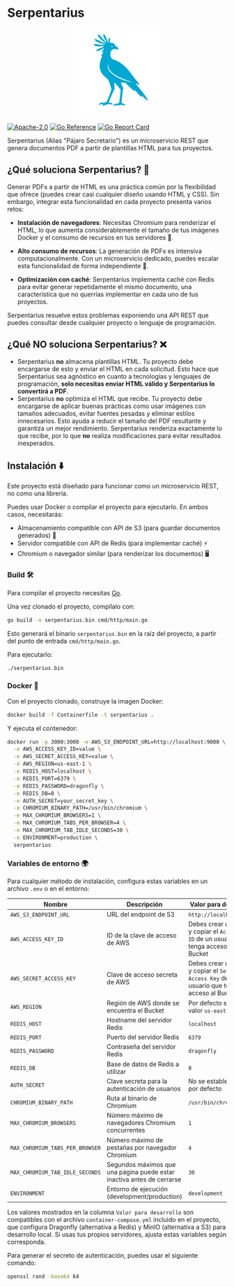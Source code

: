# Serpentarius

<div align="center">
  <img src="../assets/logo.png" alt="Serpentarius Logo" width="200px" height="200px" />
</div>

[![Apache-2.0](https://img.shields.io/badge/License-Apache_2.0-blue.svg)](https://opensource.org/licenses/Apache-2.0)
[![Go Reference](https://pkg.go.dev/badge/github.com/PChaparro/serpentarius.svg)](https://pkg.go.dev/github.com/PChaparro/serpentarius)
[![Go Report Card](https://goreportcard.com/badge/github.com/PChaparro/serpentarius)](https://goreportcard.com/report/github.com/PChaparro/serpentarius)

Serpentarius (Alias "Pájaro Secretario") es un microservicio REST que genera documentos PDF a partir de plantillas HTML para tus proyectos.

## ¿Qué soluciona Serpentarius? 🤔

Generar PDFs a partir de HTML es una práctica común por la flexibilidad que ofrece (puedes crear casi cualquier diseño usando HTML y CSS). Sin embargo, integrar esta funcionalidad en cada proyecto presenta varios retos:

- **Instalación de navegadores**: Necesitas Chromium para renderizar el HTML, lo que aumenta considerablemente el tamaño de tus imágenes Docker y el consumo de recursos en tus servidores 💸.

- **Alto consumo de recursos**: La generación de PDFs es intensiva computacionalmente. Con un microservicio dedicado, puedes escalar esta funcionalidad de forma independiente 🚀.

- **Optimización con caché**: Serpentarius implementa caché con Redis para evitar generar repetidamente el mismo documento, una característica que no querrías implementar en cada uno de tus proyectos.

Serpentarius resuelve estos problemas exponiendo una API REST que puedes consultar desde cualquier proyecto o lenguaje de programación.

## ¿Qué **NO** soluciona Serpentarius? ❌

- Serpentarius **no** almacena plantillas HTML. Tu proyecto debe encargarse de esto y enviar el HTML en cada solicitud. Esto hace que Serpentarius sea agnóstico en cuanto a tecnologías y lenguajes de programación, **solo necesitas enviar HTML válido y Serpentarius lo convertirá a PDF**.
- Serpentarius **no** optimiza el HTML que recibe. Tu proyecto debe encargarse de aplicar buenas prácticas como usar imágenes con tamaños adecuados, evitar fuentes pesadas y eliminar estilos innecesarios. Esto ayuda a reducir el tamaño del PDF resultante y garantiza un mejor rendimiento. Serpentarius renderiza exactamente lo que recibe, por lo que **no** realiza modificaciones para evitar resultados inesperados.

## Instalación ⬇️

Este proyecto está diseñado para funcionar como un microservicio REST, no como una librería.

Puedes usar Docker o compilar el proyecto para ejecutarlo. En ambos casos, necesitarás:

- Almacenamiento compatible con API de S3 (para guardar documentos generados) 📂
- Servidor compatible con API de Redis (para implementar caché) ⚡
- Chromium o navegador similar (para renderizar los documentos) 🖥️

### Build 🛠️

Para compilar el proyecto necesitas [Go](https://golang.org/dl/).

Una vez clonado el proyecto, compílalo con:

```bash
go build -o serpentarius.bin cmd/http/main.go
```

Esto generará el binario `serpentarius.bin` en la raíz del proyecto, a partir del punto de entrada `cmd/http/main.go`.

Para ejecutarlo:

```bash
./serpentarius.bin
```

### Docker 🐳

Con el proyecto clonado, construye la imagen Docker:

```bash
docker build -f Containerfile -t serpentarius .
```

Y ejecuta el contenedor:

```bash
docker run -p 3000:3000 -e AWS_S3_ENDPOINT_URL=http://localhost:9000 \
  -e AWS_ACCESS_KEY_ID=value \
  -e AWS_SECRET_ACCESS_KEY=value \
  -e AWS_REGION=us-east-1 \
  -e REDIS_HOST=localhost \
  -e REDIS_PORT=6379 \
  -e REDIS_PASSWORD=dragonfly \
  -e REDIS_DB=0 \
  -e AUTH_SECRET=your_secret_key \
  -e CHROMIUM_BINARY_PATH=/usr/bin/chromium \
  -e MAX_CHROMIUM_BROWSERS=1 \
  -e MAX_CHROMIUM_TABS_PER_BROWSER=4 \
  -e MAX_CHROMIUM_TAB_IDLE_SECONDS=30 \
  -e ENVIRONMENT=production \
  serpentarius
```

### Variables de entorno 🌍

Para cualquier método de instalación, configura estas variables en un archivo `.env` o en el entorno:

| Nombre                          | Descripción                                                            | Valor para desarrollo                                                                          |
| ------------------------------- | ---------------------------------------------------------------------- | ---------------------------------------------------------------------------------------------- |
| `AWS_S3_ENDPOINT_URL`           | URL del endpoint de S3                                                 | `http://localhost:9000`                                                                        |
| `AWS_ACCESS_KEY_ID`             | ID de la clave de acceso de AWS                                        | Debes crear un Bucket y copiar el `Access Key ID` de un usuario que tenga acceso al Bucket     |
| `AWS_SECRET_ACCESS_KEY`         | Clave de acceso secreta de AWS                                         | Debes crear un Bucket y copiar el `Secret Access Key` de un usuario que tenga acceso al Bucket |
| `AWS_REGION`                    | Región de AWS donde se encuentra el Bucket                             | Por defecto se usa el valor `us-east-1`                                                        |
| `REDIS_HOST`                    | Hostname del servidor Redis                                            | `localhost`                                                                                    |
| `REDIS_PORT`                    | Puerto del servidor Redis                                              | `6379`                                                                                         |
| `REDIS_PASSWORD`                | Contraseña del servidor Redis                                          | `dragonfly`                                                                                    |
| `REDIS_DB`                      | Base de datos de Redis a utilizar                                      | `0`                                                                                            |
| `AUTH_SECRET`                   | Clave secreta para la autenticación de usuarios                        | No se establece valor por defecto                                                              |
| `CHROMIUM_BINARY_PATH`          | Ruta al binario de Chromium                                            | `/usr/bin/chromium`                                                                            |
| `MAX_CHROMIUM_BROWSERS`         | Número máximo de navegadores Chromium concurrentes                     | `1`                                                                                            |
| `MAX_CHROMIUM_TABS_PER_BROWSER` | Número máximo de pestañas por navegador Chromium                       | `4`                                                                                            |
| `MAX_CHROMIUM_TAB_IDLE_SECONDS` | Segundos máximos que una página puede estar inactiva antes de cerrarse | `30`                                                                                           |
| `ENVIRONMENT`                   | Entorno de ejecución (development/production)                          | `development`                                                                                  |

Los valores mostrados en la columna `Valor para desarrollo` son compatibles con el archivo `container-compose.yml` incluido en el proyecto, que configura Dragonfly (alternativa a Redis) y MinIO (alternativa a S3) para desarrollo local. Si usas tus propios servidores, ajusta estas variables según corresponda.

Para generar el secreto de autenticación, puedes usar el siguiente comando:

```bash
openssl rand -base64 64
```
